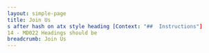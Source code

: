 ```yaml
---
layout: simple-page
title: Join Us
s after hash on atx style heading [Context: "##  Instructions"]
14 - MD022 Headings should be
breadcrumb: Join Us
---
```

